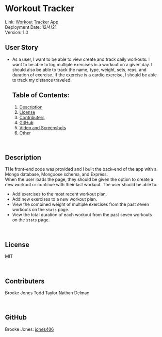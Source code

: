 # Workout Tracker

Link: [Workout Tracker App](https://workinouthard.herokuapp.com/)  
Deployment Date: 12/4/21  
Version: 1.0

## User Story
* As a user, I want to be able to view create and track daily workouts. I want to be able to log multiple exercises in a workout on a given day. I should also be able to track the name, type, weight, sets, reps, and duration of exercise. If the exercise is a cardio exercise, I should be able to track my distance traveled.

  ## Table of Contents:
  1. [Description](#description) 
  4. [License](#license) 
  5. [Contributers](#contributers) 
  6. [GitHub](#gitHub)
  7. [Video and Screenshots](#video)
  8. [Other](#other)

<br>

## Description
THe front-end code was provided and I built the back-end of the app with a Mongo database, Mongoose schema, and Express.
<br>
When the user loads the page, they should be given the option to create a new workout or continue with their last workout.
The user should be able to:
  * Add exercises to the most recent workout plan.
  * Add new exercises to a new workout plan.
  * View the combined weight of multiple exercises from the past seven workouts on the `stats` page.
  * View the total duration of each workout from the past seven workouts on the `stats` page.

<br>

## License
MIT

<br> 

## Contributers 
Brooke Jones
Todd Taylor
Nathan Delman

<br>

## GitHub
Brooke Jones: [jones406](https://github.com/jones406)

